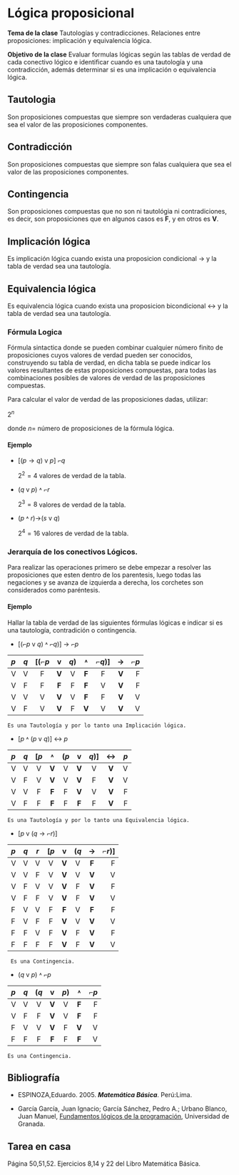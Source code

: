 # Lógica proposicional


**Tema de la clase** Tautologías y contradicciones. Relaciones entre proposiciones: implicación y equivalencia lógica. 

**Objetivo de la clase** Evaluar formulas lógicas según las tablas de verdad de cada conectivo lógico e identificar cuando es una tautología y una contradicción, además determinar si es una implicación o equivalencia lógica.  

## Tautologia

Son proposiciones compuestas que siempre son verdaderas cualquiera que sea el valor de las proposiciones componentes.

## Contradicción
Son proposiciones compuestas que siempre son falas cualquiera que sea el valor de las proposiciones componentes.

## Contingencia 
Son proposiciones compuestas que no son ni tautológia ni contradiciones, es decir, son proposiciones que en algunos casos es **F**, y en otros es **V**.

## Implicación lógica
Es implicación lógica cuando  exista una proposicion condicional $→$ y la tabla de verdad sea una tautología.

## Equivalencia lógica
Es equivalencia lógica cuando  exista una proposicion bicondicional $↔$ y la tabla de verdad sea una tautología.

### Fórmula Logica

Fórmula sintactica donde se pueden combinar cualquier número finito de proposiciones cuyos valores de verdad pueden ser conocidos, construyendo su tabla de verdad, en dicha tabla se puede indicar los valores resultantes de estas proposiciones compuestas, para todas las combinaciones posibles de valores de verdad de las proposiciones compuestas.

Para calcular el valor de verdad de las proposiciones dadas, utilizar:

$2^n$

donde $n=$ número de proposiciones de la fórmula lógica.

#### Ejemplo
- $[(p → q)$ v $p ]$ $⌐q$ 

    $2^2=4$ valores de verdad de la tabla.

- $(q$ v $p)$ $˄$ $⌐r$

    $2^3=8$ valores de verdad de la tabla.


- $(p$ $˄$ $r)$→($s$ v $q)$

    $2^4=16$ valores de verdad de la tabla.
    

### Jerarquía de los conectivos Lógicos.

Para realizar las operaciones primero se debe empezar a resolver  las proposiciones que esten dentro de los parentesis, luego todas las negaciones y se avanza de izquierda a derecha, los corchetes son considerados como paréntesis.

#### Ejemplo 
Hallar la tabla de verdad de las siguientes fórmulas lógicas e indicar si es una tautología, contradición o contingencia.

- $[(⌐p$ v $q)$ $˄$ $⌐q)]$ $→$ $⌐p$


|$p$|$q$|$[(⌐p$|v|$q)$|$˄$ |$⌐q)]$ |$→$|$⌐p$|
|:--|:---:|:---:|:---:|:---:|:---:|:---:|:---:|---:|
|  V|V|  F|**V**|V|**F**| F |**V**|F|
|  V|F|  F|**F**|F|**F**| V |**V**|F|
|  V|V|  V|**V**|V|**F**| F |**V**|V|
|  V|F|  V|**V**|F|**V**| V |**V**|V|
 
    Es una Tautología y por lo tanto una Implicación lógica.

- $[p$ $˄$ $(p$ v $q)]$ $↔$ $p$


|$p$|$q$|$[p$|$˄$|$(p$| v |$q ) ]$ |$↔$|$p$|
|:--|:---:|:---:|:---:|:---:|:---:|:---:|:---:|---:|
|  V|V|  V|**V**|V|**V**| V |**V**|V|
|  V|F|  V|**V**|V|**V**| F |**V**|V|
|  V|V|  F|**F**|F|**V**| V |**V**|F|
|  V|F|  F|**F**|F|**F**| F |**V**|F|
 
    Es una Tautología y por lo tanto una Equivalencia lógica.

- $[p$ v $(q$ $→$ $⌐r)]$ 


|$p$|$q$|$r$|$[p$|v|$(q$| $→$ |$⌐r)]$|
|:---|:---:|:---:|:---:|:---:|:---:|:---:|----:|
|  V|V|  V|V|**V**|V| **F** |F|
|  V|V|  F|V|**V**|V| **V** |V|
|  V|F|  V|V|**V**|F| **V** |F|
|  V|F|  F|V|**V**|F| **V** |V|
|  F|V|  V|F|**F**|V| **F**|F|
|  F|V|  F|F|**V**|V| **V** |V|
|  F|F|  V|F|**V**|F| **V** |F|
|  F|F|  F|F|**V**|F| **V** |V|
 
     Es una Contingencia.

- $(q$ v $p)$ $˄$ $⌐p$

|$p$|$q$|$(q$|v|$p)$| $˄$|$⌐p$|
|:--|:---:|:---:|:---:|:---:|:---:|---:|
|  V|V|  V|**V**|V|**F**| F |
|  V|F|  F|**V**|V|**F**| F |
|  F|V|  V|**V**|F|**V**| V |
|  F|F|  F|**F**|F|**F**| V |

    Es una Contingencia.



## Bibliografía

- ESPINOZA,Eduardo. 2005. ***Matemática Básica***. Perú:Lima.

- García García, Juan Ignacio; García Sánchez, Pedro A.; Urbano Blanco, Juan Manuel, [Fundamentos lógicos de la programación](http://hdl.handle.net/10481/43278), Universidad de Granada.

## Tarea en casa

Página 50,51,52. Ejercicios 8,14 y 22 del Libro Matemática Básica.

